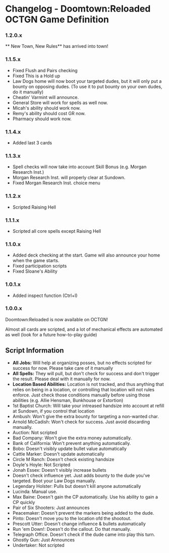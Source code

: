 Changelog - Doomtown:Reloaded OCTGN Game Definition
===============================================

### 1.2.0.x

** New Town, New Rules** has arrived into town!

### 1.1.5.x

* Fixed Flush and Pairs checking
* Fixed This is a Hold up
* Law Dogs home will now boot your targeted dudes, but it will only put a bounty on opposing dudes. (To use it to put bounty on your own dudes, do it manually)
* Cheatin' Varmint will announce.
* General Store will work for spells as well now.
* Micah's ability should work now.
* Remy's ability should cost GR now.
* Pharmacy should work now.

### 1.1.4.x

* Added last 3 cards

### 1.1.3.x

* Spell checks will now take into account Skill Bonus (e.g. Morgan Research Inst.)
* Morgan Research Inst. will properly clear at Sundown.
* Fixed Morgan Research Inst. choice menu

### 1.1.2.x

* Scripted Raising Hell

### 1.1.1.x

* Scripted all core spells except Raising Hell

### 1.1.0.x

* Added deck checking at the start. Game will also announce your home when the game starts.
* Fixed participation scripts
* Fixed Sloane's Ability

### 1.0.1.x

* Added inspect function (Ctrl+I)

### 1.0.0.x

Doomtown:Reloaded is now available on OCTGN!

Almost all cards are scripted, and a lot of mechanical effects are automated as well (look for a future how-to-play guide)

## Script Information

* **All Jobs:** Will help at organizing posses, but no effects scripted for success for now. Please take care of it manually
* **All Spells:** They will pull, but don't check for success and don't trigger the result. Please deal with it manually for now.
* **Location Based Abilities:** Location is not tracked, and thus anything that relies on being in a location, or controlling that location will not rules enforce. Just check those conditions manually before using those abilities (e.g. Allie Hensman, Bunkhouse or Extortion)
* 1st Baptist Church: Will take your intreased handsize into account at refill at Sundown, if you control that location
* Ambush: Won't give the extra bounty for targeting a non-wanted char.
* Arnold McCadish: Won't check for success. Just avoid discarding manually.
* Auction: Not scripted
* Bad Company: Won't give the extra money automatically.
* Bank of California: Won't prevent anything automatically.
* Bobo: Doesn't visibly update bullet value automatically
* Cattle Marker: Doesn't update automatically
* Circle M Ranch: Doesn't check existing handsize
* Doyle's Hoyle: Not Scripted
* Jonah Essex: Doesn't visibly increase bullets
* Doesn't check influence yet. Just adds bounty to the dude you've targeted. Boot your Law Dogs manually.
* Legendary Holster: Pulls but doesn't kill anyone automatically
* Lucinda: Manual use.
* Max Baine: Doesn't gain the CP automatically. Use his ability to gain a CP quickly
* Pair of Six Shooters: Just announces
* Peacemaker: Doesn't prevent the markers being added to the dude.
* Pinto: Doesn't move you to the location ofd the shootout.
* Prescott Utter: Doesn't change influence & bullets automatically
* Run 'em Down!: Doesn't do the callout. Do that manually.
* Telegraph Office. Doesn't check if the dude came into play this turn.
* Ghostly Gun: Just Announces
* Undertaker: Not scripted